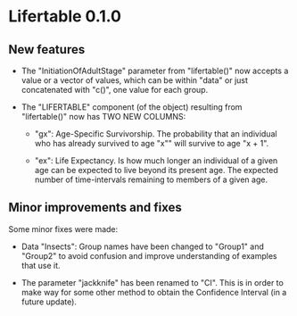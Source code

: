 
# Lifertable 0.1.0

## New features

*   The "InitiationOfAdultStage" parameter from "lifertable()" now accepts a value or a vector of values, which can be within "data" or just concatenated with "c()", one value for each group.


*   The "LIFERTABLE" component (of the object) resulting from "lifertable()" now has TWO NEW COLUMNS:
    
    -   "gx": Age-Specific Survivorship. The probability that an individual who has already survived to age "x"" will survive to age "x + 1".
    
    -   "ex": Life Expectancy. Is how much longer an individual of a given age can be expected to live beyond its present age. The expected number of time-intervals remaining to members of a given age.



## Minor improvements and fixes

Some minor fixes were made:

*   Data "Insects": Group names have been changed to "Group1" and "Group2" to avoid confusion and improve understanding of examples that use it.


*   The parameter "jackknife" has been renamed to "CI". This is in order to make way for some other method to obtain the Confidence Interval (in a future update).

